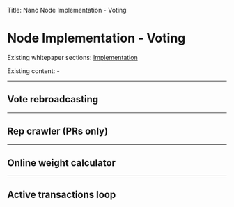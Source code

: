 Title: Nano Node Implementation - Voting

# Node Implementation - Voting

Existing whitepaper sections: [Implementation](/whitepaper/english/#implementation)

Existing content: -

---

## Vote rebroadcasting

---

## Rep crawler (PRs only)

---

## Online weight calculator

---

## Active transactions loop
